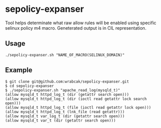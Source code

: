 # sepolicy-expanser

Tool helps determinate what raw allow rules will be enabled using specific selinux policy m4 macro.
Geneterated output is in CIL representation.

## Usage

    ./sepolicy-expanser.sh "NAME_OF_MACRO(SELINUX_DOMAIN)"

## Example

    $ git clone git@github.com:wrabcak/sepolicy-expanser.git
    $ cd sepolicy-expanser
    $ ./sepolicy-expanser.sh "apache_read_log(mysqld_t)"
    (allow mysqld_t httpd_log_t (dir (getattr search open)))
    (allow mysqld_t httpd_log_t (dir (ioctl read getattr lock search open)))
    (allow mysqld_t httpd_log_t (file (ioctl read getattr lock open)))
    (allow mysqld_t httpd_log_t (lnk_file (read getattr)))
    (allow mysqld_t var_log_t (dir (getattr search open)))
    (allow mysqld_t var_t (dir (getattr search open)))
